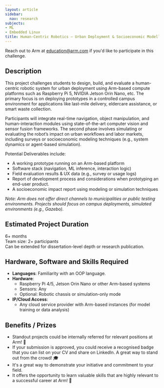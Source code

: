 ```yaml
---
layout: article
sidebar:
  nav: research
subjects:
- ML
- Embedded Linux
title: Human-Centric Robotics – Urban Deployment & Socioeconomic Modelling
---
```


Reach out to Arm at [education@arm.com](mailto:education@arm.com) if you'd like to participate in this challenge.

## Description

This project challenges students to design, build, and evaluate a human-centric robotic system for urban deployment using Arm-based compute platforms such as Raspberry Pi 5, NVIDIA Jetson Orin Nano, etc. The primary focus is on deploying prototypes in a controlled campus environment for applications like last-mile delivery, eldercare assistance, or smart waste collection.

Participants will integrate real-time navigation, object manipulation, and human-interaction modules using state-of-the-art computer vision and sensor fusion frameworks. The second phase involves simulating or evaluating the robot’s impact on urban workflows and labor markets, including surveys or socioeconomic modeling techniques (e.g., system dynamics or agent-based simulation).

Potential Deliverables include:
- A working prototype running on an Arm-based platform
- Software stack (navigation, ML inference, interaction logic)
- Field evaluation results & UX data (e.g., survey or usage logs)
- Report of development process and considerations when prototyping an end-user product.
- A socioeconomic impact report using modeling or simulation techniques

*Note: Arm does not offer direct channels to municipalities or public testing environments. Projects should focus on campus deployments, simulated environments (e.g., Gazebo).*

## Estimated Project Duration

6+ months  
Team size: 2+ participants  
Can be extended for dissertation-level depth or research publication.

## Hardware, Software and Skills Required

- **Languages**: Familiarity with an OOP language. 
- **Hardware**:
  - Raspberry Pi 4/5, Jetson Orin Nano or other Arm-based systems
  - Sensors: Any
  - Optional: Robotic chassis or simulation-only mode
- **IP/Cloud Access**:
  - Any cloud service provider with Arm-based instances (for model training or data analysis)


## Benefits / Prizes

- Standout projects could be internally referred for relevant positions at Arm! 📃
- If your submission is approved, you could receive a recognised badge that you can list on your CV and share on LinkedIn. A great way to stand out from the crowd! 🎓
- It's a great way to demonstrate your initiative and commitment to your field.
- It offers the opportunity to learn valuable skills that are highly relevant to a successful career at Arm! 🎉